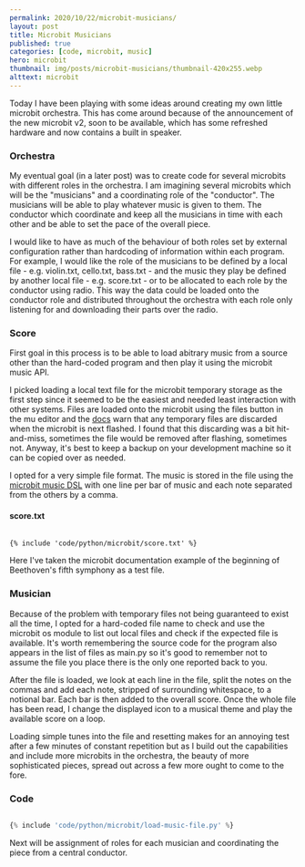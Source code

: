 ```yaml
---
permalink: 2020/10/22/microbit-musicians/
layout: post
title: Microbit Musicians
published: true
categories: [code, microbit, music]
hero: microbit
thumbnail: img/posts/microbit-musicians/thumbnail-420x255.webp
alttext: microbit
---
```


Today I have been playing with some ideas around creating my own little microbit orchestra. This has come around because of the announcement of the 
new microbit v2, soon to be available, which has some refreshed hardware and now contains a built in speaker.

### Orchestra

My eventual goal (in a later post) was to create code for several microbits with different roles in the orchestra. I am imagining several microbits 
which will be the "musicians" and a coordinating role of the "conductor". The musicians will be able to play whatever music is given to them. The 
conductor which coordinate and keep all the musicians in time with each other and be able to set the pace of the overall piece. 

I would like to have as much of the behaviour of both roles set by external configuration rather than hardcoding of information within each program. 
For example, I would like the role of the musicians to be defined by a local file - e.g. violin.txt, cello.txt, bass.txt - and the music they play be 
defined by another local file - e.g. score.txt - or to be allocated to each role by the conductor using radio. This way the data could be loaded 
onto the conductor role and distributed throughout the orchestra with each role only listening for and downloading their parts over the radio.


### Score

First goal in this process is to be able to load abitrary music from a source other than the hard-coded program and then play it using the microbit 
music API.

I picked loading a local text file for the microbit temporary storage as the first step since it seemed to be the easiest and needed least interaction with 
other systems. Files are loaded onto the microbit using the files button in the mu editor and the 
<a href="https://microbit-micropython.readthedocs.io/en/v1.0.1/filesystem.html">docs</a> warn that any temporary files are discarded when the microbit is 
next flashed. I found that this discarding was a bit hit-and-miss, sometimes the file would be removed after flashing, sometimes not. Anyway, it's best to 
keep a backup on your development machine so it can be copied over as needed. 

I opted for a very simple file format. The music is stored in the file using the <a href="">microbit music DSL</a> with one line per bar of music and each note 
separated from the others by a comma.


#### score.txt 

```txt

{% include 'code/python/microbit/score.txt' %}

```

Here I've taken the microbit documentation example of the beginning of Beethoven's fifth symphony as a test file. 


### Musician

Because of the problem with temporary files not being guaranteed to exist all the time, I opted for a hard-coded file name to check and use the microbit os module 
to list out local files and check if the expected file is available. It's worth remembering the source code for the program also appears in the list of files 
as main.py so it's good to remember not to assume the file you place there is the only one reported back to you.

After the file is loaded, we look at each line in the file, split the notes on the commas and add each note, stripped of surrounding whitespace, to a notional bar.
Each bar is then added to the overall score. Once the whole file has been read, I change the displayed icon to a musical theme and play the available score on a loop. 

Loading simple tunes into the file and resetting makes for an annoying test after a few minutes of constant repetition but as I build out the capabilities and 
include more microbits in the orchestra, the beauty of more sophisticated pieces, spread out across a few more ought to come to the fore.

### Code

```python

{% include 'code/python/microbit/load-music-file.py' %}

```

Next will be assignment of roles for each musician and coordinating the piece from a central conductor.
